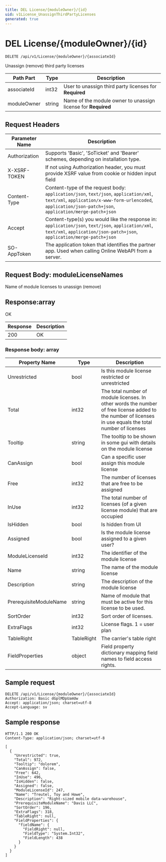 ```yaml
---
title: DEL License/{moduleOwner}/{id}
uid: v1License_UnassignThirdPartyLicenses
generated: true
---
```


# DEL License/{moduleOwner}/{id}

```http
DELETE /api/v1/License/{moduleOwner}/{associateId}
```

Unassign (remove) third party licenses






| Path Part | Type | Description |
|-----------|------|-------------|
| associateId | int32 | User to unassign third party licenses for **Required** |
| moduleOwner | string | Name of the module owner to unassign license for **Required** |



## Request Headers

| Parameter Name | Description |
|----------------|-------------|
| Authorization  | Supports 'Basic', 'SoTicket' and 'Bearer' schemes, depending on installation type. |
| X-XSRF-TOKEN   | If not using Authorization header, you must provide XSRF value from cookie or hidden input field |
| Content-Type | Content-type of the request body: `application/json`, `text/json`, `application/xml`, `text/xml`, `application/x-www-form-urlencoded`, `application/json-patch+json`, `application/merge-patch+json` |
| Accept         | Content-type(s) you would like the response in: `application/json`, `text/json`, `application/xml`, `text/xml`, `application/json-patch+json`, `application/merge-patch+json` |
| SO-AppToken | The application token that identifies the partner app. Used when calling Online WebAPI from a server. |

## Request Body: moduleLicenseNames 

Name of module licenses to unassign (remove) 


## Response:array

OK

| Response | Description |
|----------------|-------------|
| 200 | OK |

### Response body: array

| Property Name | Type |  Description |
|----------------|------|--------------|
| Unrestricted | bool | Is this module license restricted or unrestricted |
| Total | int32 | The total number of module licenses. In other words the number of free license added to the number of licenses in use equals the total number of licenses |
| Tooltip | string | The tooltip to be shown in some gui with details on the module license |
| CanAssign | bool | Can a specific user assign this module license |
| Free | int32 | The number of licenses that are free to be assigned |
| InUse | int32 | The total number of licenses (of a given license module) that are occupied |
| IsHidden | bool | Is hidden from UI |
| Assigned | bool | Is the module license assigned to a given user? |
| ModuleLicenseId | int32 | The identifier of the module license |
| Name | string | The name of the module license |
| Description | string | The description of the module license |
| PrerequisiteModuleName | string | Name of module that must be active for this license to be used. |
| SortOrder | int32 | Sort order of licenses. |
| ExtraFlags | int32 | License flags. 1 = user plan |
| TableRight | TableRight | The carrier's table right |
| FieldProperties | object | Field property dictionary mapping field names to field access rights. |

## Sample request

```http!
DELETE /api/v1/License/{moduleOwner}/{associateId}
Authorization: Basic dGplMDpUamUw
Accept: application/json; charset=utf-8
Accept-Language: sv
```

## Sample response

```http_
HTTP/1.1 200 OK
Content-Type: application/json; charset=utf-8

[
  {
    "Unrestricted": true,
    "Total": 972,
    "Tooltip": "dolorem",
    "CanAssign": false,
    "Free": 642,
    "InUse": 496,
    "IsHidden": false,
    "Assigned": false,
    "ModuleLicenseId": 247,
    "Name": "Treutel, Toy and Howe",
    "Description": "Right-sized mobile data-warehouse",
    "PrerequisiteModuleName": "Davis LLC",
    "SortOrder": 196,
    "ExtraFlags": 318,
    "TableRight": null,
    "FieldProperties": {
      "fieldName": {
        "FieldRight": null,
        "FieldType": "System.Int32",
        "FieldLength": 438
      }
    }
  }
]
```